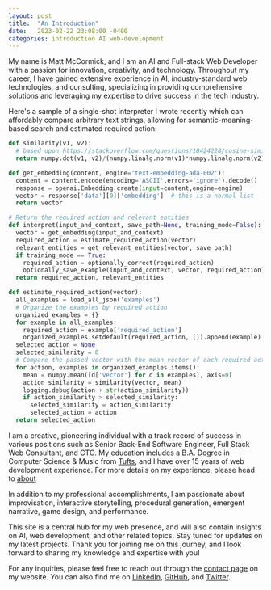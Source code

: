 ```yaml
---
layout: post
title:  "An Introduction"
date:   2023-02-22 23:08:00 -0400
categories: introduction AI web-development
---
```


My name is Matt McCormick, and I am an AI and Full-stack Web Developer with a passion for innovation, creativity, and technology. Throughout my career, I have gained extensive experience in AI, industry-standard web technologies, and consulting, specializing in providing comprehensive solutions and leveraging my expertise to drive success in the tech industry.

Here's a sample of a single-shot interpreter I wrote recently which can affordably compare arbitrary text strings, allowing for semantic-meaning-based search and estimated required action:

```python
def similarity(v1, v2):
  # based upon https://stackoverflow.com/questions/18424228/cosine-similarity-between-2-number-lists
  return numpy.dot(v1, v2)/(numpy.linalg.norm(v1)*numpy.linalg.norm(v2))  # return cosine similarity

def get_embedding(content, engine='text-embedding-ada-002'):
  content = content.encode(encoding='ASCII',errors='ignore').decode()
  response = openai.Embedding.create(input=content,engine=engine)
  vector = response['data'][0]['embedding']  # this is a normal list
  return vector

# Return the required action and relevant entities
def interpret(input_and_context, save_path=None, training_mode=False):
  vector = get_embedding(input_and_context)
  required_action = estimate_required_action(vector)
  relevant_entities = get_relevant_entities(vector, save_path)
  if training_mode == True:
    required_action = optionally_correct(required_action)
    optionally_save_example(input_and_context, vector, required_action)
  return required_action, relevant_entities

def estimate_required_action(vector):
  all_examples = load_all_json('examples')
  # Organize the examples by required action
  organized_examples = {}
  for example in all_examples:
    required_action = example['required_action']
    organized_examples.setdefault(required_action, []).append(example)
  selected_action = None
  selected_similarity = 0
  # Compare the passed vector with the mean vector of each required action
  for action, examples in organized_examples.items():
    mean = numpy.mean([d['vector'] for d in examples], axis=0)
    action_similarity = similarity(vector, mean)
    logging.debug(action + str(action_similarity))
    if action_similarity > selected_similarity:
      selected_similarity = action_similarity
      selected_action = action
  return selected_action
```

I am a creative, pioneering individual with a track record of success in various positions such as Senior Back-End Software Engineer, Full Stack Web Consultant, and CTO. My education includes a B.A. Degree in Computer Science & Music from [Tufts](https://www.tufts.edu/), and I have over 15 years of web development experience. For more details on my experience, please head to [about](/about)

In addition to my professional accomplishments, I am passionate about improvisation, interactive storytelling, procedural generation, emergent narrative, game design, and performance.

This site is a central hub for my web presence, and will also contain insights on AI, web development, and other related topics. Stay tuned for updates on my latest projects. Thank you for joining me on this journey, and I look forward to sharing my knowledge and expertise with you!

For any inquiries, please feel free to reach out through the [contact page](/contact) on my website. You can also find me on [LinkedIn](https://www.linkedin.com/in/your-linkedin-profile), [GitHub](https://github.com/your-github-username), and [Twitter](https://twitter.com/your-twitter-handle).
